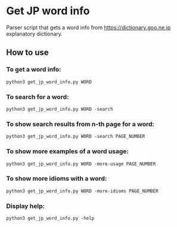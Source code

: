 # Get JP word info
Parser script that gets a word info from https://dictionary.goo.ne.jp explanatory dictionary.

## How to use ###
### To get a word info:
```
python3 get_jp_word_info.py WORD
```
### To search for a word:
```
python3 get_jp_word_info.py WORD -search
```
### To show search results from n-th page for a word:
```
python3 get_jp_word_info.py WORD -search PAGE_NUMBER
```
### To show more examples of a word usage:
```
python3 get_jp_word_info.py WORD -more-usage PAGE_NUMBER
```
### To show more idioms with a word:
```
python3 get_jp_word_info.py WORD -more-idioms PAGE_NUMBER
```
### Display help:
```
python3 get_jp_word_info.py -help
```
